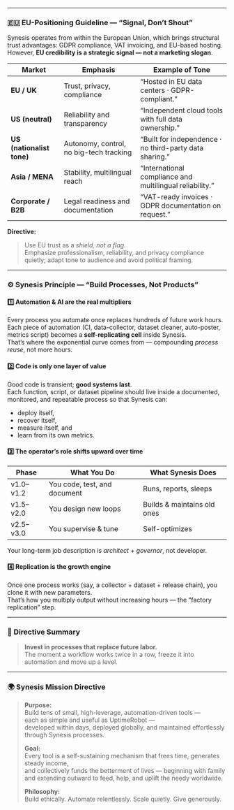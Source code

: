 
---

### 🇪🇺 EU-Positioning Guideline — “Signal, Don’t Shout”

Synesis operates from within the European Union, which brings structural trust advantages: GDPR compliance, VAT invoicing, and EU-based hosting.  
However, **EU credibility is a strategic signal — not a marketing slogan**.

| Market | Emphasis | Example of Tone |
|---------|-----------|----------------|
| **EU / UK** | Trust, privacy, compliance | “Hosted in EU data centers · GDPR-compliant.” |
| **US (neutral)** | Reliability and transparency | “Independent cloud tools with full data ownership.” |
| **US (nationalist tone)** | Autonomy, control, no big-tech tracking | “Built for independence · no third-party data sharing.” |
| **Asia / MENA** | Stability, multilingual reach | “International compliance and multilingual reliability.” |
| **Corporate / B2B** | Legal readiness and documentation | “VAT-ready invoices · GDPR documentation on request.” |

**Directive:**  
> Use EU trust as a *shield, not a flag.*  
> Emphasize professionalism, reliability, and privacy compliance quietly; adapt tone to audience and avoid political framing.


---

### ⚙️ Synesis Principle — “Build Processes, Not Products”

#### 1️⃣  Automation & AI are the real multipliers  
Every process you automate once replaces hundreds of future work hours.  
Each piece of automation (CI, data-collector, dataset cleaner, auto-poster, metrics script) becomes a **self-replicating cell** inside Synesis.  
That’s where the exponential curve comes from — compounding *process reuse*, not more hours.

#### 2️⃣  Code is only one layer of value  
Good code is transient; **good systems last**.  
Each function, script, or dataset pipeline should live inside a documented, monitored, and repeatable process so that Synesis can:  
- deploy itself,  
- recover itself,  
- measure itself, and  
- learn from its own metrics.

#### 3️⃣  The operator’s role shifts upward over time  
| Phase | What You Do | What Synesis Does |
|-------|--------------|------------------|
| v1.0–v1.2 | You code, test, and document | Runs, reports, sleeps |
| v1.5–v2.0 | You design new loops | Builds & maintains old ones |
| v2.5–v3.0 | You supervise & tune | Self-optimizes |

Your long-term job description is *architect + governor*, not developer.

#### 4️⃣  Replication is the growth engine  
Once one process works (say, a collector + dataset + release chain), you clone it with new parameters.  
That’s how you multiply output without increasing hours — the “factory replication” step.

---

### 🧭 Directive Summary
> **Invest in processes that replace future labor.**  
> The moment a workflow works twice in a row, freeze it into automation and move up a level.


---

### 🌍 Synesis Mission Directive

> **Purpose:**  
> Build tens of small, high-leverage, automation-driven tools —  
> each as simple and useful as UptimeRobot —  
> developed within days, deployed globally, and maintained effortlessly through Synesis processes.  
>
> **Goal:**  
> Every tool is a self-sustaining mechanism that frees time, generates steady income,  
> and collectively funds the betterment of lives — beginning with family  
> and extending outward to feed, help, and uplift the needy worldwide.  
>
> **Philosophy:**  
> Build ethically. Automate relentlessly. Scale quietly. Give generously.

